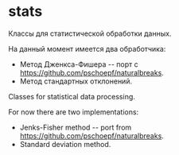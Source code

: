 # stats
Классы для статистической обработки данных.

На данный момент имеется два обработчика:
  * Метод Дженкса-Фишера -- порт с https://github.com/pschoepf/naturalbreaks.
  * Метод стандартных отклонений.

Classes for statistical data processing.

For now there are two implementations:
  * Jenks-Fisher method -- port from https://github.com/pschoepf/naturalbreaks.
  * Standard deviation method.
